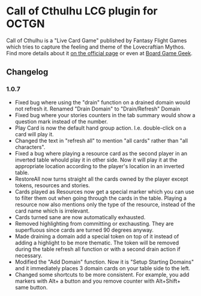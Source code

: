 Call of Cthulhu LCG plugin for OCTGN
====================================

Call of Cthulhu is a "Live Card Game" published by Fantasy Flight Games which tries to capture the feeling and theme of the Lovecraftian Mythos.
Find more details about it [on the official page](http://www.fantasyflightgames.com/edge_minisite.asp?eidm=11) or even at [Board Game Geek](http://boardgamegeek.com/boardgame/40270/call-of-cthulhu-the-card-game).

Changelog
---------

### 1.0.7

* Fixed bug where using the "drain" function on a drained domain would not refresh it. Renamed "Drain Domain" to "Drain/Refresh" Domain
* Fixed bug where your stories counters in the tab summary would show a question mark instead of the number.
* Play Card is now the default hand group action. I.e. double-click on a card will play it.
* Changed the text in "refresh all" to mention "all cards" rather than "all characters".
* Fixed a bug where playing a resource card as the second player in an inverted table whould play it in other side. Now it will play it at the appropriate location according to the player's location in an inverted table.
* RestoreAll now turns straight all the cards owned by the player except tokens, resources and stories.
* Cards played as Resources now get a special marker which you can use to filter them out when going through the cards in the table. Playing a resource now also mentions only the type of the resource, instead of the card name which is irrelevant.
* Cards turned sane are now automatically exhausted.
* Removed highlighting from committing or exchausting. They are superfluous since cards are turned 90 degrees anyway.
* Made draining a domain add a special token on top of it instead of adding a highlight to be more thematic. The token will be removed during the table refresh all function or with a second drain action if necessary.
* Modified the "Add Domain" function. Now it is "Setup Starting Domains" and it immediately places 3 domain cards on your table side to the left.
* Changed some shortcuts to be more consistent. For example, you add markers with Alt+ a button and you remove counter with Alt+Shift+ same button.
